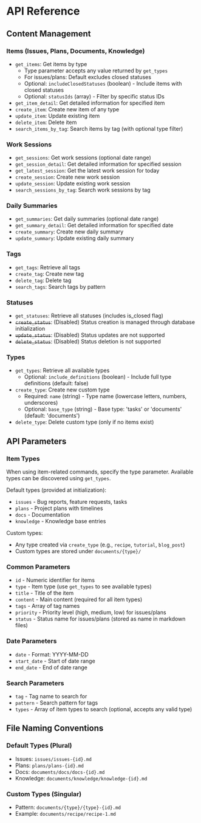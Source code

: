 # API Reference

## Content Management

### Items (Issues, Plans, Documents, Knowledge)
- `get_items`: Get items by type
  - Type parameter accepts any value returned by `get_types`
  - For issues/plans: Default excludes closed statuses
  - Optional: `includeClosedStatuses` (boolean) - Include items with closed statuses
  - Optional: `statusIds` (array) - Filter by specific status IDs
- `get_item_detail`: Get detailed information for specified item
- `create_item`: Create new item of any type
- `update_item`: Update existing item
- `delete_item`: Delete item
- `search_items_by_tag`: Search items by tag (with optional type filter)

### Work Sessions
- `get_sessions`: Get work sessions (optional date range)
- `get_session_detail`: Get detailed information for specified session
- `get_latest_session`: Get the latest work session for today
- `create_session`: Create new work session
- `update_session`: Update existing work session
- `search_sessions_by_tag`: Search work sessions by tag

### Daily Summaries
- `get_summaries`: Get daily summaries (optional date range)
- `get_summary_detail`: Get detailed information for specified date
- `create_summary`: Create new daily summary
- `update_summary`: Update existing daily summary

### Tags
- `get_tags`: Retrieve all tags
- `create_tag`: Create new tag
- `delete_tag`: Delete tag
- `search_tags`: Search tags by pattern

### Statuses
- `get_statuses`: Retrieve all statuses (includes is_closed flag)
- ~~`create_status`~~: (Disabled) Status creation is managed through database initialization
- ~~`update_status`~~: (Disabled) Status updates are not supported
- ~~`delete_status`~~: (Disabled) Status deletion is not supported

### Types
- `get_types`: Retrieve all available types
  - Optional: `include_definitions` (boolean) - Include full type definitions (default: false)
- `create_type`: Create new custom type
  - Required: `name` (string) - Type name (lowercase letters, numbers, underscores)
  - Optional: `base_type` (string) - Base type: 'tasks' or 'documents' (default: 'documents')
- `delete_type`: Delete custom type (only if no items exist)

## API Parameters

### Item Types
When using item-related commands, specify the type parameter. Available types can be discovered using `get_types`.

Default types (provided at initialization):
- `issues` - Bug reports, feature requests, tasks
- `plans` - Project plans with timelines
- `docs` - Documentation
- `knowledge` - Knowledge base entries

Custom types:
- Any type created via `create_type` (e.g., `recipe`, `tutorial`, `blog_post`)
- Custom types are stored under `documents/{type}/`

### Common Parameters
- `id` - Numeric identifier for items
- `type` - Item type (use `get_types` to see available types)
- `title` - Title of the item
- `content` - Main content (required for all item types)
- `tags` - Array of tag names
- `priority` - Priority level (high, medium, low) for issues/plans
- `status` - Status name for issues/plans (stored as name in markdown files)

### Date Parameters
- `date` - Format: YYYY-MM-DD
- `start_date` - Start of date range
- `end_date` - End of date range

### Search Parameters
- `tag` - Tag name to search for
- `pattern` - Search pattern for tags
- `types` - Array of item types to search (optional, accepts any valid type)

## File Naming Conventions

### Default Types (Plural)
- Issues: `issues/issues-{id}.md`
- Plans: `plans/plans-{id}.md`
- Docs: `documents/docs/docs-{id}.md`
- Knowledge: `documents/knowledge/knowledge-{id}.md`

### Custom Types (Singular)
- Pattern: `documents/{type}/{type}-{id}.md`
- Example: `documents/recipe/recipe-1.md`